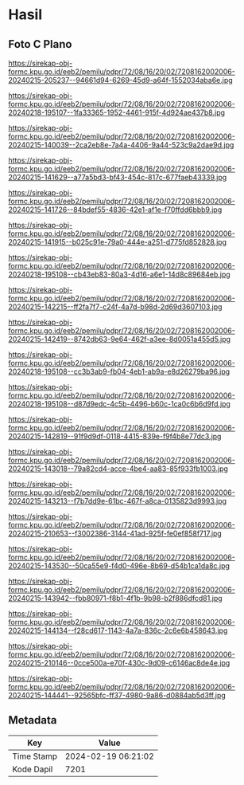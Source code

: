 # Hasil

## Foto C Plano

https://sirekap-obj-formc.kpu.go.id/eeb2/pemilu/pdpr/72/08/16/20/02/7208162002006-20240215-205237--94661d94-6269-45d9-a64f-1552034aba6e.jpg

https://sirekap-obj-formc.kpu.go.id/eeb2/pemilu/pdpr/72/08/16/20/02/7208162002006-20240218-195107--1fa33365-1952-4461-915f-4d924ae437b8.jpg

https://sirekap-obj-formc.kpu.go.id/eeb2/pemilu/pdpr/72/08/16/20/02/7208162002006-20240215-140039--2ca2eb8e-7a4a-4406-9a44-523c9a2dae9d.jpg

https://sirekap-obj-formc.kpu.go.id/eeb2/pemilu/pdpr/72/08/16/20/02/7208162002006-20240215-141629--a77a5bd3-bf43-454c-817c-677faeb43339.jpg

https://sirekap-obj-formc.kpu.go.id/eeb2/pemilu/pdpr/72/08/16/20/02/7208162002006-20240215-141726--84bdef55-4836-42e1-af1e-f70ffdd6bbb9.jpg

https://sirekap-obj-formc.kpu.go.id/eeb2/pemilu/pdpr/72/08/16/20/02/7208162002006-20240215-141915--b025c91e-79a0-444e-a251-d775fd852828.jpg

https://sirekap-obj-formc.kpu.go.id/eeb2/pemilu/pdpr/72/08/16/20/02/7208162002006-20240218-195108--cb43eb83-80a3-4d16-a6e1-14d8c89684eb.jpg

https://sirekap-obj-formc.kpu.go.id/eeb2/pemilu/pdpr/72/08/16/20/02/7208162002006-20240215-142215--ff2fa7f7-c24f-4a7d-b98d-2d69d3607103.jpg

https://sirekap-obj-formc.kpu.go.id/eeb2/pemilu/pdpr/72/08/16/20/02/7208162002006-20240215-142419--8742db63-9e64-462f-a3ee-8d0051a455d5.jpg

https://sirekap-obj-formc.kpu.go.id/eeb2/pemilu/pdpr/72/08/16/20/02/7208162002006-20240218-195108--cc3b3ab9-fb04-4eb1-ab9a-e8d26279ba96.jpg

https://sirekap-obj-formc.kpu.go.id/eeb2/pemilu/pdpr/72/08/16/20/02/7208162002006-20240218-195108--d87d9edc-4c5b-4496-b60c-1ca0c6b6d9fd.jpg

https://sirekap-obj-formc.kpu.go.id/eeb2/pemilu/pdpr/72/08/16/20/02/7208162002006-20240215-142819--91f9d9df-0118-4415-839e-f9f4b8e77dc3.jpg

https://sirekap-obj-formc.kpu.go.id/eeb2/pemilu/pdpr/72/08/16/20/02/7208162002006-20240215-143018--79a82cd4-acce-4be4-aa83-85f933fb1003.jpg

https://sirekap-obj-formc.kpu.go.id/eeb2/pemilu/pdpr/72/08/16/20/02/7208162002006-20240215-143213--f7b7dd9e-61bc-467f-a8ca-0135823d9993.jpg

https://sirekap-obj-formc.kpu.go.id/eeb2/pemilu/pdpr/72/08/16/20/02/7208162002006-20240215-210653--f3002386-3144-41ad-925f-fe0ef858f717.jpg

https://sirekap-obj-formc.kpu.go.id/eeb2/pemilu/pdpr/72/08/16/20/02/7208162002006-20240215-143530--50ca55e9-f4d0-496e-8b69-d54b1ca1da8c.jpg

https://sirekap-obj-formc.kpu.go.id/eeb2/pemilu/pdpr/72/08/16/20/02/7208162002006-20240215-143942--fbb80971-f8b1-4f1b-9b98-b2f886dfcd81.jpg

https://sirekap-obj-formc.kpu.go.id/eeb2/pemilu/pdpr/72/08/16/20/02/7208162002006-20240215-144134--f28cd617-1143-4a7a-836c-2c6e6b458643.jpg

https://sirekap-obj-formc.kpu.go.id/eeb2/pemilu/pdpr/72/08/16/20/02/7208162002006-20240215-210146--0cce500a-e70f-430c-9d09-c6146ac8de4e.jpg

https://sirekap-obj-formc.kpu.go.id/eeb2/pemilu/pdpr/72/08/16/20/02/7208162002006-20240215-144441--92565bfc-ff37-4980-9a86-d0884ab5d3ff.jpg


## Metadata

| Key        | Value               |
| ---------- | ------------------- |
| Time Stamp | 2024-02-19 06:21:02 |
| Kode Dapil | 7201                |




